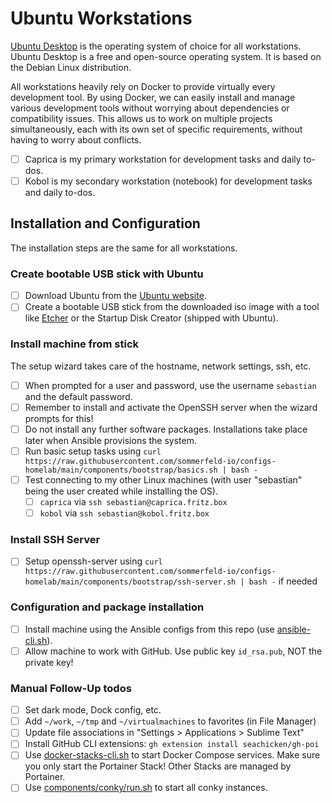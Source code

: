 # Ubuntu Workstations

[Ubuntu Desktop](https://ubuntu.com/download/desktop) is the operating system of choice for all workstations. Ubuntu Desktop is a free and open-source operating system. It is based on the Debian Linux distribution.

All workstations heavily rely on Docker to provide virtually every development tool. By using Docker, we can easily install and manage various development tools without worrying about dependencies or compatibility issues. This allows us to work on multiple projects simultaneously, each with its own set of specific requirements, without having to worry about conflicts.

- [ ] Caprica is my primary workstation for development tasks and daily to-dos.
- [ ] Kobol is my secondary workstation (notebook) for development tasks and daily to-dos.

## Installation and Configuration
The installation steps are the same for all workstations.

### Create bootable USB stick with Ubuntu
- [ ] Download Ubuntu from the [Ubuntu website](https://ubuntu.com).
- [ ] Create a bootable USB stick from the downloaded iso image with a tool like [Etcher](https://www.balena.io/etcher) or the Startup Disk Creator (shipped with Ubuntu).

### Install machine from stick
The setup wizard takes care of the hostname, network settings, ssh, etc.

- [ ] When prompted for a user and password, use the username `sebastian` and the default password.
- [ ] Remember to install and activate the OpenSSH server when the wizard prompts for this!
- [ ] Do not install any further software packages. Installations take place later when Ansible provisions the system.
- [ ] Run basic setup tasks using `curl https://raw.githubusercontent.com/sommerfeld-io/configs-homelab/main/components/bootstrap/basics.sh | bash -`
- [ ] Test connecting to my other Linux machines (with user "sebastian" being the user created while installing the OS).
    - [ ] `caprica` via `ssh sebastian@caprica.fritz.box`
    - [ ] `kobol` via `ssh sebastian@kobol.fritz.box`

### Install SSH Server
- [ ] Setup openssh-server using `curl https://raw.githubusercontent.com/sommerfeld-io/configs-homelab/main/components/bootstrap/ssh-server.sh | bash -` if needed

### Configuration and package installation
- [ ] Install machine using the Ansible configs from this repo (use [ansible-cli.sh](../scripts/ansible-cli-sh.md)).
- [ ] Allow machine to work with GitHub. Use public key `id_rsa.pub`, NOT the private key!

### Manual Follow-Up todos
- [ ] Set dark mode, Dock config, etc.
- [ ] Add `~/work`, `~/tmp` and `~/virtualmachines` to favorites (in File Manager)
- [ ] Update file associations in "Settings > Applications > Sublime Text"
- [ ] Install GitHub CLI extensions: `gh extension install seachicken/gh-poi`
- [ ] Use [docker-stacks-cli.sh](../scripts/docker-stacks-cli-sh.md) to start Docker Compose services. Make sure you only start the Portainer Stack! Other Stacks are managed by Portainer.
- [ ] Use [components/conky/run.sh](../scripts/run-sh.md) to start all conky instances.

